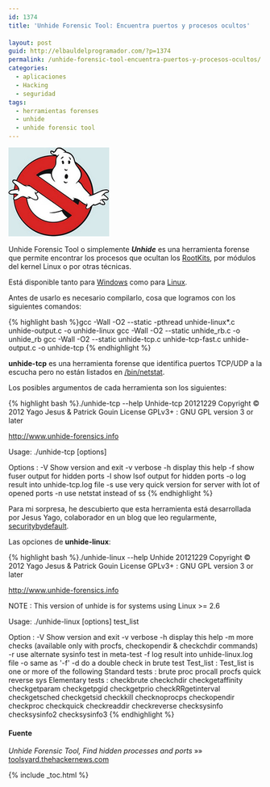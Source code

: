 ```yaml
---
id: 1374
title: 'Unhide Forensic Tool: Encuentra puertos y procesos ocultos'

layout: post
guid: http://elbauldelprogramador.com/?p=1374
permalink: /unhide-forensic-tool-encuentra-puertos-y-procesos-ocultos/
categories:
  - aplicaciones
  - Hacking
  - seguridad
tags:
  - herramientas forenses
  - unhide
  - unhide forensic tool
---
```

<img src="/images/2013/02/ghostbuster.jpg" alt="Unhide Forensic Tool" width="200" height="176" class="thumbnail alignleft size-full wp-image-1378" />

Unhide Forensic Tool o simplemente ***Unhide*** es una herramienta forense que permite encontrar los procesos que ocultan los <a href="https://es.wikipedia.org/wiki/Rootkit" target="_blank">RootKits</a>, por módulos del kernel Linux o por otras técnicas.  
<!--</p>
<ul>
<li>Compara las salidas /proc frente a /bin/ps</li>
<li>Compara la información adquirida a partir de /bin/ps con la información recopilada de procfs. <strong>Solo para versiones Linux 2.6</strong></li>
<li>Compara la información recopilada de /bin/ps con la información de las llamadas al sistema (syscall scannig).</li>
<li>PIDs bruteforce. <strong>Solo para versiones Linux 2.6</strong></li>
<li></li>
<li></li>
</ul>
<p>-->

<!-- -->

Está disponible tanto para <a href="http://sourceforge.net/projects/unhide/files/latest/download?source=files" target="_blank">Windows</a> como para <a href="http://sourceforge.net/projects/unhide/files/" target="_blank">Linux</a>.

Antes de usarlo es necesario compilarlo, cosa que logramos con los siguientes comandos:  
  
<!--ad-->

{% highlight bash %}gcc -Wall -O2 --static -pthread unhide-linux*.c unhide-output.c -o unhide-linux
gcc -Wall -O2 --static unhide_rb.c -o unhide_rb
gcc -Wall -O2 --static unhide-tcp.c unhide-tcp-fast.c unhide-output.c -o unhide-tcp
{% endhighlight %}

**unhide-tcp** es una herramienta forense que identifica puertos TCP/UDP a la escucha pero no están listados en [/bin/netstat][1].

Los posibles argumentos de cada herramienta son los siguientes:

{% highlight bash %}./unhide-tcp --help
Unhide-tcp 20121229
Copyright © 2012 Yago Jesus & Patrick Gouin
License GPLv3+ : GNU GPL version 3 or later

http://www.unhide-forensics.info

Usage: ./unhide-tcp [options] 

Options :
   -V          Show version and exit
   -v          verbose
   -h          display this help
   -f          show fuser output for hidden ports
   -l          show lsof output for hidden ports
   -o          log result into unhide-tcp.log file
   -s          use very quick version for server with lot of opened ports
   -n          use netstat instead of ss
{% endhighlight %}

Para mi sorpresa, he descubierto que esta herramienta está desarrollada por Jesus Yago, colaborador en un blog que leo regularmente, <a href="http://www.securitybydefault.com/2013/01/unhide-20121229-is-out.html" target="_blank">securitybydefault</a>.

Las opciones de **unhide-linux**:

{% highlight bash %}./unhide-linux --help
Unhide 20121229
Copyright © 2012 Yago Jesus & Patrick Gouin
License GPLv3+ : GNU GPL version 3 or later

http://www.unhide-forensics.info

NOTE : This version of unhide is for systems using Linux >= 2.6 

Usage: ./unhide-linux [options] test_list

Option :
   -V          Show version and exit
   -v          verbose
   -h          display this help
   -m          more checks (available only with procfs, checkopendir & checkchdir commands)
   -r          use alternate sysinfo test in meta-test
   -f          log result into unhide-linux.log file
   -o          same as '-f'
   -d          do a double check in brute test
Test_list :
   Test_list is one or more of the following
   Standard tests :
      brute
      proc
      procall
      procfs
      quick
      reverse
      sys
   Elementary tests :
      checkbrute
      checkchdir
      checkgetaffinity
      checkgetparam
      checkgetpgid
      checkgetprio
      checkRRgetinterval
      checkgetsched
      checkgetsid
      checkkill
      checknoprocps
      checkopendir
      checkproc
      checkquick
      checkreaddir
      checkreverse
      checksysinfo
      checksysinfo2
      checksysinfo3
{% endhighlight %}

#### Fuente

*Unhide Forensic Tool, Find hidden processes and ports* »» <a href="http://toolsyard.thehackernews.com/2013/02/unhide-forensic-tool-find-hidden.html" target="_blank">toolsyard.thehackernews.com</a> 



 [1]: /netstat-analizando-la-red-y-detectando-problemas/

{% include _toc.html %}
